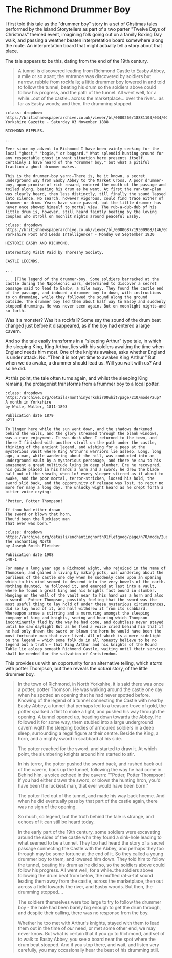 # The Richmond Drummer Boy 

I first told this tale as the "drummer boy" story in a set of Chsitmas tales performed by the Island Storytellers as part of a two parter "Twelve Days of Christmas" themed event, imagining folk going out on a family Boxing Day walk, and passing a weather beaten interpretation board somewhere along the route. An interpretation board that might actually tell a story about that place.

The tale appears to be this, dating from the end of the 19th century.

> A tunnel is discovered leading from Richmond Castle to Easby Abbey, a mile or so apart; the entrance was discovered by soldiers but narrow, rubble from rockfalls; a little drummer boy lowered in and told to follow the tunnel, beating his drum so the soldiers above could follow his progress, and the path of the tunnel. All went well, for a while...out of the castle.. across the marketplace... over the river... as far as Easby woods; and then, the drumming stopped.

```{admonition} The drummer-boy yarn, November 1888
:class: dropdown
https://britishnewspaperarchive.co.uk/viewer/bl/0000266/18881103/034/0006
Yorkshire Gazette - Saturday 03 November 1888

RICHMOND RIPPLES.

...

Ever since my advent to Richmond I have been vainly seeking for the local "ghost," "bogie," or boggard." What splendid hunting ground for any respectable ghost in want situation here presents itself. Certainly I have heard of the "drummer boy," but what a pitiful fraction a ghost drummer makes.

This is the drummer-boy yarn:—There is, be it known, a secret underground way from Easby Abbey to the Market Cross. A poor drummer-boy, upon promise of rich reward, entered the mouth ot the passage and toiled along, beating his drum as he went. At first the ran-tan-plan was clearly heard, then less distinctly, till finally the sound lapsed into silence. No search, however vigorous, could find trace either of drummer or drum. Years have since passed, but the little drummer has never once showed himself to mortal view. The rub-a-dub-dub of his little drum is, however, still heard faintly beating by the loving couples who stroll on moonlit nights around peaceful Easby.

```

```{admonition} Some soldiers barracked at the castle, September 1930
:class: dropdown
https://britishnewspaperarchive.co.uk/viewer/bl/0000687/19300908/146/0005
Yorkshire Post and Leeds Intelligencer - Monday 08 September 1930

HISTORIC EASBY AND RICHMOND.

Interesting Visit Paid by Thoreshy Society.

CASTLE LEGENDS.

...

... [T]he legend of the drummer-boy. Some soldiers barracked at the castle during the Napoleonic wars, determined to discover a secret passage said to lead to Easbv, a mile away. They found the castle end of the passage, and induced a drummer boy to down, with instructions to on drumming, while they followed the sound along the ground outside. The drummer boy led them about half way to Easby and suddenly stopped drumming. He was never seen again. But on moonlight nights—and so forth. 

```

Was it a monster? Was it a rockfall? Some say the sound of the drum beat changed just before it disappeared, as if the boy had entered a large cavern.

And so the tale easily transforms in a "sleeping Arthur" type tale, in which the sleeping King, King Arthur, lies with his soldiers awaiting the time when England needs him most. One of the knights awakes, asks whether England is under attack. No. "Then it is not yet time to awaken King Arthur " But when we do awake, a drummer should lead us. Will you wait with us? And so he did.

At this point, the tale often turns again, and whilst the sleeping King remains, the protagonist transforms from a frummer boy to a local potter.

```{admonition} In *A month in Yorkshire*, 1879
:class: dropdown
https://archive.org/details/monthinyorkshir00whit/page/210/mode/2up?
A month in Yorkshire
by White, Walter, 1811-1893

Publication date 1879
p211

To linger here while the sun went down, and the shadows darkened behind the walls, and the glory streamed through the blank windows, was a rare enjoyment. It was dusk when I returned to the town, and there I finished with another stroll on the path under the castle, thinking of the ancient legend, and wishing for a peep at the mysterious vault where King Arthur's warriors lie asleep. Long, long ago, a man, while wandering about the hill, was conducted into an underground vault by a mysterious personage, and there he saw to his amazement a great multitude lying in deep slumber. Ere he recovered, his guide placed in his hands a horn and a sword; he drew the blade half out of the sheath, when lo! every sleeper stirred as if about to awake, and the poor mortal, terror-stricken, loosed his hold, the sword slid back, and the opportunity of release was lost, to recur no more for many a long day. The unlucky wight heard as he crept forth a bitter voice crying:

"Potter, Potter Thompson!

If thou had either drawn  
The sword or blown that horn,  
Thou'd been the luckiest man  
That ever was born."
```

```{admonition} In *The Enchanting North*, 1908
:class: dropdown
https://archive.org/details/enchantingnorth01fletgoog/page/n70/mode/2up
The Enchanting North
by Joseph Smith Fletcher

Publication date 1908
p40-1

For many a long year ago a Richmond wight, who rejoiced in the name of Thompson, and gained a living by making pots, was wandering about the purlieus of the castle one day when he suddenly came upon an opening which to his mind seemed to descend into the very bowels of the earth. Nothing daunted, he followed it, and emerged at last into a vault, where he found a great king and his knights fast bound in slumber. Hanging on the wall of the vault near to his hand was a horn and also a sword — Potter Thompson, possibly feeling that the sword was the most useful thing to lay hold of under these mysterious circumstances, did so lay hold of it, and half withdrew it from its scabbard. Whereupon arose a stirring and a murmuring amongst the sleeping company of king and knights, seeing and hearing which Thompson incontinently fled by the way he had come, and doubtless never stayed until he saw daylight But as he fled a voice cried behind him that if he had only drawn the sword or blown the horn he would have been the most fortunate man that ever lived. All of which is a mere sidelight on the legend — which some folk do in all honesty believe to be no legend but a truth — that King Arthur and his knights of the Round Table lie asleep beneath Richmond Castle, waiting until their services shall be needed for the salvation of Christendom.
```

This provides us with an opportunity for an alternative telling, which *starts* with potter Thompson, but then reveals the *actual* story, of the little drummer boy.

> In the town of Richmond, in North Yorkshire, it is said there was once a potter, potter Thomson. He was walking around the castle one day when he spotted an opening that he had never spotted before. Knowing of the legend of a tunnel connecting the Castle with nearby Easby Abbey, a tunnel that perhaps led to a treasure trove of gold, the potter sparked a flint to make a light, and pushed his way through the opening. A tunnel opened up, heading down towards the Abbey. He followed it for some way, them stubled into a large underground cavern wqith the sleeping bodies of armoured soldiers in a deep sleep, surrounding a regal figure at their centre. Beside the King, a horn, and a mighty sword in scabbard at his side.
>
> The potter reached for the sword, and started to draw it. At which point, the slumbering knights around him started to stir.
>
> In his terror, the potter pushed the sword back, and rushed back out of the cavern, back up the tunnel, following the way he had come in. Behind him, a voice echoed in the cavern: ""Potter, Potter Thompson! If you had either drawn the sword, or blown the hunting hron, you'd have been the luckiest man, that ever would have been born."
>
> The potter fled out of the tunnel, and made his way back hoeme. And when he did eventually pass by that part of the castle again, there was no sign of the opening.
>
> So much, so legend, but the truth behind the tale is strange, and echoes of it can still be heard today.
>
> In the early part of the 19th century, some soldiers were excavating around the sides of the castle whn they found a sink-hole leading to what seemed to be a tunnel. They too had heard the story of a secret passage connecting the Castle with the Abbey, and perhaps they too through may be some fortune at the end of it. So they called a young drummer boy to them, and lowered him down. They told him to follow the tunnel, beating his drum as he did so, so the soldiers above could follow his progress. All went well, for a while..the soldiers above following the drum beat from below, the muffled rat-a-tat sound leading them away from the castle, across the marketplace, then out across a field towards the river, and Easby woods. But then, the drumming stopped....
>
> The soldiers themselves were too large to try to follow the drummer boy - the hole had been barely big enough to get the drum through, and despite their calling, there was no response from the boy.
>
> Whether he too met with Arthur's knights, stayed with them to lead  them out in the time of *our* need, or met some other end, we may never know. But what is certain that if you go to Richmond, and set of to walk to Easby Abbey, you see a board near the spot where the drum beat stopped. And if you stop there, and wait, and listen very carefully, you may occasionally hear the beat of his drumming still.